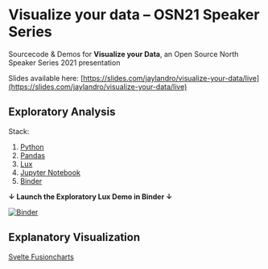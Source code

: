 # Visualize your data – OSN21 Speaker Series

Sourcecode &amp; Demos for **Visualize your Data**, an Open Source North Speaker Series 2021 presentation

Slides available here: [https://slides.com/jaylandro/visualize-your-data/live](https://slides.com/jaylandro/visualize-your-data/live)

## Exploratory Analysis

Stack:
1. [Python](https://www.python.org/)
1. [Pandas](https://pandas.pydata.org/)
1. [Lux](https://github.com/lux-org/lux/blob/master/README.md)
1. [Jupyter Notebook](https://jupyter.org/)
1. [Binder](https://mybinder.org/)

**↓ Launch the Exploratory Lux Demo in Binder ↓**

[![Binder](https://mybinder.org/badge_logo.svg)](https://mybinder.org/v2/gh/jaylandro/visualize-your-data/HEAD?filepath=%2Fnotebooks%2Fexploratory_demo.ipynb) 


## Explanatory Visualization

[Svelte Fusioncharts](https://github.com/fusioncharts/svelte-fusioncharts/blob/develop/README.md)


